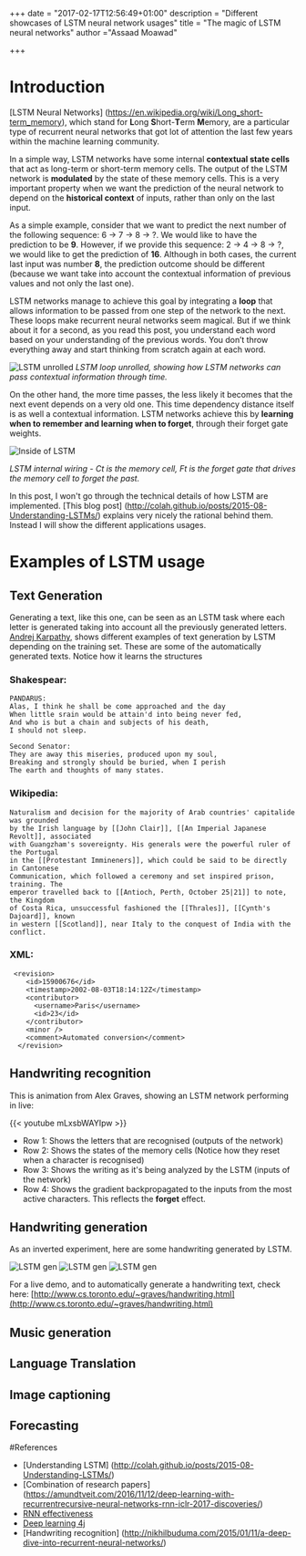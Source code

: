 +++
date = "2017-02-17T12:56:49+01:00"
description = "Different showcases of LSTM neural network usages"
title = "The magic of LSTM neural networks"
author ="Assaad Moawad"

+++

# Introduction
[LSTM Neural Networks] (https://en.wikipedia.org/wiki/Long_short-term_memory), which stand for **L**ong **S**hort-**T**erm **M**emory, are a particular type of recurrent neural networks that got lot of attention the last few years within the machine learning community. 


In a simple way, LSTM networks have some internal **contextual state cells** that act as long-term or short-term memory cells. 
The output of the LSTM network is **modulated** by the state of these memory cells. This is a very important property when we want the prediction of the neural network to depend on the **historical context** of inputs, rather than only on the last input.

As a simple example, consider that we want to predict the next number of the following sequence:  6 -> 7 -> 8 -> ?. We would like to have the prediction to be **9**. However, if we provide this sequence: 2 -> 4 -> 8 -> ?, we would like to get the prediction of **16**.
Although in both cases, the current last input was number **8**, the prediction outcome should be different (because we want take into account the contextual information of previous values and not only the last one).

LSTM networks manage to achieve this goal by integrating a **loop** that allows information to be passed from one step of the network to the next. These loops make recurrent neural networks seem magical. But if we think about it for a second, as you read this post, you understand each word based on your understanding of the previous words. You don’t throw everything away and start thinking from scratch again at each word.


![LSTM unrolled](http://colah.github.io/posts/2015-08-Understanding-LSTMs/img/RNN-unrolled.png)
*LSTM loop unrolled, showing how LSTM networks can pass contextual information through time.*

On the other hand, the more time passes, the less likely it becomes that the next event depends on a very old one. This time dependency distance itself is as well a contextual information. LSTM networks achieve this by **learning when to remember and learning when to forget**, through their forget gate weights.  

![Inside of LSTM](https://upload.wikimedia.org/wikipedia/commons/thumb/d/d5/Long_Short_Term_Memory.png/300px-Long_Short_Term_Memory.png)

*LSTM internal wiring - Ct is the memory cell, Ft is the forget gate that drives the memory cell to forget the past.*


In this post, I won't go through the technical details of how LSTM are implemented. [This blog post] (http://colah.github.io/posts/2015-08-Understanding-LSTMs/) explains very nicely the rational behind them. Instead I will show the different applications usages. 



# Examples of LSTM usage

## Text Generation
Generating a text, like this one, can be seen as an LSTM task where each letter is generated taking into account all the previously generated letters. [Andrej Karpathy,](http://karpathy.github.io/2015/05/21/rnn-effectiveness/) shows different examples of text generation by LSTM depending on the training set. These are some of the automatically generated texts. Notice how it learns the structures  

### Shakespear: 
```
PANDARUS:
Alas, I think he shall be come approached and the day
When little srain would be attain'd into being never fed,
And who is but a chain and subjects of his death,
I should not sleep.

Second Senator:
They are away this miseries, produced upon my soul,
Breaking and strongly should be buried, when I perish
The earth and thoughts of many states.
```


### Wikipedia: 
```
Naturalism and decision for the majority of Arab countries' capitalide was grounded
by the Irish language by [[John Clair]], [[An Imperial Japanese Revolt]], associated 
with Guangzham's sovereignty. His generals were the powerful ruler of the Portugal 
in the [[Protestant Immineners]], which could be said to be directly in Cantonese 
Communication, which followed a ceremony and set inspired prison, training. The 
emperor travelled back to [[Antioch, Perth, October 25|21]] to note, the Kingdom 
of Costa Rica, unsuccessful fashioned the [[Thrales]], [[Cynth's Dajoard]], known 
in western [[Scotland]], near Italy to the conquest of India with the conflict.
```

### XML: 
```
 <revision>
    <id>15900676</id>
    <timestamp>2002-08-03T18:14:12Z</timestamp>
    <contributor>
      <username>Paris</username>
      <id>23</id>
    </contributor>
    <minor />
    <comment>Automated conversion</comment>
  </revision>
```

## Handwriting recognition

This is animation from Alex Graves, showing an LSTM network performing in live:

{{< youtube mLxsbWAYIpw >}}

- Row 1: Shows the letters that are recognised (outputs of the network)
- Row 2: Shows the states of the memory cells (Notice how they reset when a character is recognised)
- Row 3: Shows the writing as it's being analyzed by the LSTM (inputs of the network)
- Row 4: Shows the gradient backpropagated to the inputs from the most active characters. This reflects the **forget** effect. 


## Handwriting generation
As an inverted experiment, here are some handwriting generated by LSTM. 

![LSTM gen](./writing.jpeg)
![LSTM gen](./lstmgen2.jpeg)
![LSTM gen](./datathings.jpeg)

For a live demo, and to automatically generate a handwriting text, check here: [http://www.cs.toronto.edu/~graves/handwriting.html](http://www.cs.toronto.edu/~graves/handwriting.html)


## Music generation

## Language Translation

## Image captioning

## Forecasting




#References
- [Understanding LSTM] (http://colah.github.io/posts/2015-08-Understanding-LSTMs/)
- [Combination of research papers] (https://amundtveit.com/2016/11/12/deep-learning-with-recurrentrecursive-neural-networks-rnn-iclr-2017-discoveries/)
- [RNN effectiveness](http://karpathy.github.io/2015/05/21/rnn-effectiveness/)
- [Deep learning 4j](https://deeplearning4j.org/lstm.html)
- [Handwriting recognition] (http://nikhilbuduma.com/2015/01/11/a-deep-dive-into-recurrent-neural-networks/)



